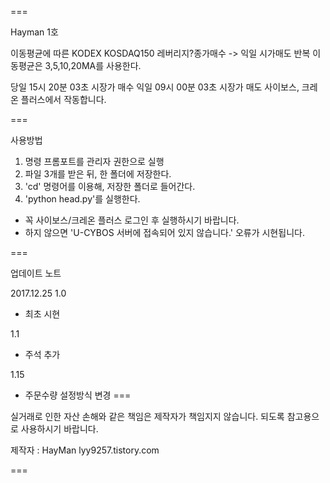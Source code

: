  ===

 Hayman 1호

 이동평균에 따른 KODEX KOSDAQ150 레버리지?종가매수 -> 익일 시가매도 반복
 이동평균은 3,5,10,20MA를 사용한다. 

 당일 15시 20분 03초 시장가 매수
 익일 09시 00분 03초 시장가 매도
 사이보스, 크레온 플러스에서 작동합니다.
 
 ===
 
 사용방법 
 
 1. 명령 프롬포트를 관리자 권한으로 실행
 2. 파일 3개를 받은 뒤, 한 폴더에 저장한다.
 3. 'cd' 명령어를 이용해, 저장한 폴더로 들어간다.
 4. 'python head.py'를 실행한다.

 * 꼭 사이보스/크레온 플러스 로그인 후 실행하시기 바랍니다.
 * 하지 않으면 'U-CYBOS 서버에 접속되어 있지 않습니다.' 오류가 시현됩니다.

 ===

 업데이트 노트

 2017.12.25 1.0
 - 최초 시현

 1.1
 - 주석 추가

 1.15
 - 주문수량 설정방식 변경
 ===

 실거래로 인한 자산 손해와 같은 책임은 제작자가 책임지지 않습니다.
 되도록 참고용으로 사용하시기 바랍니다.

 제작자 : HayMan
 lyy9257.tistory.com

 ===
